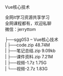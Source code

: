 Vue核心技术

全网it学习资源共享学习<br>全网课程都有，欢迎私聊<br>微信：jerryttom<br>

├──sgg053 – Vue核心技术<br> | ├──code.zip 48.74M<br> | ├──笔记总结.zip 9.09kb<br> | ├──课件资料.zip 7.21M<br> | ├──视频-1.7z 1.75G<br> | └──视频-2.7z 1.83G